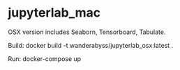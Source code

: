 # jupyterlab_mac

OSX version includes Seaborn, Tensorboard, Tabulate.

Build: docker build -t wanderabyss/jupyterlab_osx:latest .

Run: docker-compose up

